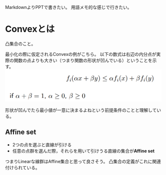 MarkdownよりPPTで書きたい。
用語メモ的な感じで行きたい。

# Convexとは
凸集合のこと。

最小化の際に仮定されるConvexの例がこちら。
以下の数式は右辺の内分点が実際の関数の点よりも大きい（つまり関数の形状が凹んでいる）ということを示す。
![Convex](2018-05-11-20-29-10.png)

形状が凹んでたら最小値が一意に決まるよねという前提条件のことと理解している。

## Affine set
- 2つの点を選ぶと直線が引ける
- 任意の点群を選んだ際，それらを用いて引けうる直線の集合が**Affine set**


つまりLinearな線群はAffine集合と思って良さそう。
凸集合の定義がこれに関連付けられている。
